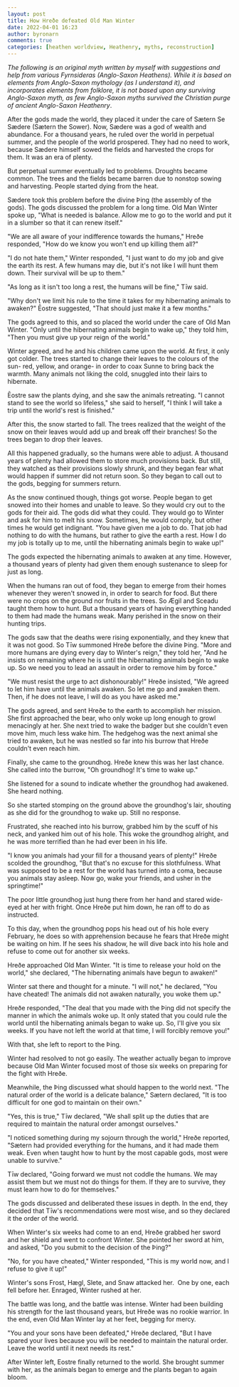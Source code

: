 ```yaml
---
layout: post
title: How Hreðe defeated Old Man Winter
date: 2022-04-01 16:23
author: byronarn
comments: true
categories: [heathen worldview, Heathenry, myths, reconstruction]
---
```

<!-- wp:paragraph -->
<p><em>The following is an original myth written by myself with suggestions and help from various Fyrnsideras (Anglo-Saxon Heathens). While it is based on elements from Anglo-Saxon mythology (as I understand it), and incorporates elements from folklore, it is not based upon any surviving Anglo-Saxon myth, as few Anglo-Saxon myths survived the Christian purge of ancient Anglo-Saxon Heathenry</em>.</p>
<!-- /wp:paragraph -->

<!-- wp:paragraph -->
<p>After the gods made the world, they placed it under the care of Sætern Se Sædere (Sætern the Sower). Now, Sædere was a god of wealth and abundance. For a thousand years, he ruled over the world in perpetual summer, and the people of the world prospered. They had no need to work, because Sædere himself sowed the fields and harvested the crops for them. It was an era of plenty.</p>
<!-- /wp:paragraph -->

<!-- wp:paragraph -->
<p>But perpetual summer eventually led to problems. Droughts became common. The trees and the fields became barren due to nonstop sowing and harvesting. People started dying from the heat.</p>
<!-- /wp:paragraph -->

<!-- wp:paragraph -->
<p>Sædere took this problem before the divine Þing (the assembly of the gods). The gods discussed the problem for a long time. Old Man Winter spoke up, "What is needed is balance. Allow me to go to the world and put it in a slumber so that it can renew itself."</p>
<!-- /wp:paragraph -->

<!-- wp:paragraph -->
<p>"We are all aware of your indifference towards the humans," Hreðe responded, "How do we know you won't end up killing them all?"</p>
<!-- /wp:paragraph -->

<!-- wp:paragraph -->
<p>"I do not hate them," Winter responded, "I just want to do my job and give the earth its rest. A few humans may die, but it's not like I will hunt them down. Their survival will be up to them."</p>
<!-- /wp:paragraph -->

<!-- wp:paragraph -->
<p>"As long as it isn't too long a rest, the humans will be fine," Tīw said.</p>
<!-- /wp:paragraph -->

<!-- wp:paragraph -->
<p>"Why don't we limit his rule to the time it takes for my hibernating animals to awaken?" Ēostre suggested, "That should just make it a few months."</p>
<!-- /wp:paragraph -->

<!-- wp:paragraph -->
<p>The gods agreed to this, and so placed the world under the care of Old Man Winter. "Only until the hibernating animals begin to wake up," they told him, "Then you must give up your reign of the world."</p>
<!-- /wp:paragraph -->

<!-- wp:paragraph -->
<p>Winter agreed, and he and his children came upon the world. At first, it only got colder. The trees started to change their leaves to the colours of the sun- red, yellow, and orange- in order to coax Sunne to bring back the warmth. Many animals not liking the cold, snuggled into their lairs to hibernate.</p>
<!-- /wp:paragraph -->

<!-- wp:paragraph -->
<p>Ēostre saw the plants dying, and she saw the animals retreating. "I cannot stand to see the world so lifeless," she said to herself, "I think I will take a trip until the world's rest is finished."</p>
<!-- /wp:paragraph -->

<!-- wp:paragraph -->
<p>After this, the snow started to fall. The trees realized that the weight of the snow on their leaves would add up and break off their branches! So the trees began to drop their leaves.</p>
<!-- /wp:paragraph -->

<!-- wp:paragraph -->
<p>All this happened gradually, so the humans were able to adjust. A thousand years of plenty had allowed them to store much provisions back. But still, they watched as their provisions slowly shrunk, and they began fear what would happen if summer did not return soon. So they began to call out to the gods, begging for summers return.</p>
<!-- /wp:paragraph -->

<!-- wp:paragraph -->
<p>As the snow continued though, things got worse. People began to get snowed into their homes and unable to leave. So they would cry out to the gods for their aid. The gods did what they could. They would go to Winter and ask for him to melt his snow. Sometimes, he would comply, but other times he would get indignant. "You have given me a job to do. That job had nothing to do with the humans, but rather to give the earth a rest. How I do my job is totally up to me, until the hibernating animals begin to wake up!"</p>
<!-- /wp:paragraph -->

<!-- wp:paragraph -->
<p>The gods expected the hibernating animals to awaken at any time. However, a thousand years of plenty had given them enough sustenance to sleep for just as long.</p>
<!-- /wp:paragraph -->

<!-- wp:paragraph -->
<p>When the humans ran out of food, they began to emerge from their homes whenever they weren't snowed in, in order to search for food. But there were no crops on the ground nor fruits in the trees. So Ægil and Sceadu taught them how to hunt. But a thousand years of having everything handed to them had made the humans weak. Many perished in the snow on their hunting trips.</p>
<!-- /wp:paragraph -->

<!-- wp:paragraph -->
<p>The gods saw that the deaths were rising exponentially, and they knew that it was not good. So Tīw summoned Hreðe before the divine Þing. "More and more humans are dying every day to Winter's reign," they told her, "And he insists on remaining where he is until the hibernating animals begin to wake up. So we need you to lead an assault in order to remove him by force."</p>
<!-- /wp:paragraph -->

<!-- wp:paragraph -->
<p>"We must resist the urge to act dishonourably!" Hreðe insisted, "We agreed to let him have until the animals awaken. So let me go and awaken them. Then, if he does not leave, I will do as you have asked me."</p>
<!-- /wp:paragraph -->

<!-- wp:paragraph -->
<p>The gods agreed, and sent Hreðe to the earth to accomplish her mission. She first approached the bear, who only woke up long enough to growl menacingly at her. She next tried to wake the badger but she couldn't even move him, much less wake him. The hedgehog was the next animal she tried to awaken, but he was nestled so far into his burrow that Hreðe couldn't even reach him.</p>
<!-- /wp:paragraph -->

<!-- wp:paragraph -->
<p>Finally, she came to the groundhog. Hreðe knew this was her last chance. She called into the burrow, "Oh groundhog! It's time to wake up."</p>
<!-- /wp:paragraph -->

<!-- wp:paragraph -->
<p>She listened for a sound to indicate whether the groundhog had awakened. She heard nothing.</p>
<!-- /wp:paragraph -->

<!-- wp:paragraph -->
<p>So she started stomping on the ground above the groundhog's lair, shouting as she did for the groundhog to wake up. Still no response.</p>
<!-- /wp:paragraph -->

<!-- wp:paragraph -->
<p>Frustrated, she reached into his burrow, grabbed him by the scuff of his neck, and yanked him out of his hole. This woke the groundhog alright, and he was more terrified than he had ever been in his life.</p>
<!-- /wp:paragraph -->

<!-- wp:paragraph -->
<p>"I know you animals had your fill for a thousand years of plenty!" Hreðe scolded the groundhog, "But that's no excuse for this slothfulness. What was supposed to be a rest for the world has turned into a coma, because you animals stay asleep. Now go, wake your friends, and usher in the springtime!"</p>
<!-- /wp:paragraph -->

<!-- wp:paragraph -->
<p>The poor little groundhog just hung there from her hand and stared wide-eyed at her with fright. Once Hreðe put him down, he ran off to do as instructed.</p>
<!-- /wp:paragraph -->

<!-- wp:paragraph -->
<p>To this day, when the groundhog pops his head out of his hole every February, he does so with apprehension because he fears that Hreðe might be waiting on him. If he sees his shadow, he will dive back into his hole and refuse to come out for another six weeks.</p>
<!-- /wp:paragraph -->

<!-- wp:paragraph -->
<p>Hreðe approached Old Man Winter. "It is time to release your hold on the world," she declared, "The hibernating animals have begun to awaken!"</p>
<!-- /wp:paragraph -->

<!-- wp:paragraph -->
<p>Winter sat there and thought for a minute. "I will not," he declared, "You have cheated! The animals did not awaken naturally, you woke them up."</p>
<!-- /wp:paragraph -->

<!-- wp:paragraph -->
<p>Hreðe responded, "The deal that you made with the Þing did not specify the manner in which the animals woke up. It only stated that you could rule the world until the hibernating animals began to wake up. So, I'll give you six weeks. If you have not left the world at that time, I will forcibly remove you!"</p>
<!-- /wp:paragraph -->

<!-- wp:paragraph -->
<p>With that, she left to report to the Þing.</p>
<!-- /wp:paragraph -->

<!-- wp:paragraph -->
<p>Winter had resolved to not go easily. The weather actually began to improve because Old Man Winter focused most of those six weeks on preparing for the fight with Hreðe.</p>
<!-- /wp:paragraph -->

<!-- wp:paragraph -->
<p>Meanwhile, the Þing discussed what should happen to the world next. "The natural order of the world is a delicate balance," Sætern declared, "It is too difficult for one god to maintain on their own."</p>
<!-- /wp:paragraph -->

<!-- wp:paragraph -->
<p>"Yes, this is true," Tīw declared, "We shall split up the duties that are required to maintain the natural order amongst ourselves."</p>
<!-- /wp:paragraph -->

<!-- wp:paragraph -->
<p>"I noticed something during my sojourn through the world," Hreðe reported, "Sætern had provided everything for the humans, and it had made them weak. Even when taught how to hunt by the most capable gods, most were unable to survive."</p>
<!-- /wp:paragraph -->

<!-- wp:paragraph -->
<p>Tīw declared, "Going forward we must not coddle the humans. We may assist them but we must not do things for them. If they are to survive, they must learn how to do for themselves."</p>
<!-- /wp:paragraph -->

<!-- wp:paragraph -->
<p>The gods discussed and deliberated these issues in depth. In the end, they decided that Tīw's recommendations were most wise, and so they declared it the order of the world.</p>
<!-- /wp:paragraph -->

<!-- wp:paragraph -->
<p>When Winter's six weeks had come to an end, Hreðe grabbed her sword and her shield and went to confront Winter. She pointed her sword at him, and asked, "Do you submit to the decision of the Þing?"</p>
<!-- /wp:paragraph -->

<!-- wp:paragraph -->
<p>"No, for you have cheated," Winter responded, "This is my world now, and I refuse to give it up!"</p>
<!-- /wp:paragraph -->

<!-- wp:paragraph -->
<p>Winter's sons Frost, Hægl, Slete, and Snaw attacked her.&nbsp; One by one, each fell before her. Enraged, Winter rushed at her.</p>
<!-- /wp:paragraph -->

<!-- wp:paragraph -->
<p>The battle was long, and the battle was intense. Winter had been building his strength for the last thousand years, but Hreðe was no rookie warrior. In the end, even Old Man Winter lay at her feet, begging for mercy.</p>
<!-- /wp:paragraph -->

<!-- wp:paragraph -->
<p>"You and your sons have been defeated," Hreðe declared, "But I have spared your lives because you will be needed to maintain the natural order. Leave the world until it next needs its rest."</p>
<!-- /wp:paragraph -->

<!-- wp:paragraph -->
<p>After Winter left, Eostre finally returned to the world. She brought summer with her, as the animals began to emerge and the plants began to again bloom.</p>
<!-- /wp:paragraph -->
